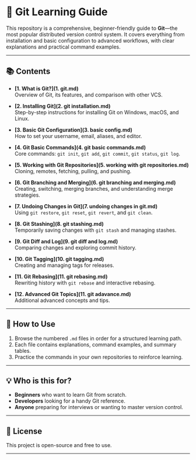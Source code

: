 # 📝 Git Learning Guide

This repository is a comprehensive, beginner-friendly guide to **Git**—the most popular distributed version control system. It covers everything from installation and basic configuration to advanced workflows, with clear explanations and practical command examples.

---

## 📚 Contents

- **[1. What is Git?](1. git.md)**  
  Overview of Git, its features, and comparison with other VCS.

- **[2. Installing Git](2. git installation.md)**  
  Step-by-step instructions for installing Git on Windows, macOS, and Linux.

- **[3. Basic Git Configuration](3. basic config.md)**  
  How to set your username, email, aliases, and editor.

- **[4. Git Basic Commands](4. git basic commands.md)**  
  Core commands: `git init`, `git add`, `git commit`, `git status`, `git log`.

- **[5. Working with Git Repositories](5. working with git repositories.md)**  
  Cloning, remotes, fetching, pulling, and pushing.

- **[6. Git Branching and Merging](6. git branching and merging.md)**  
  Creating, switching, merging branches, and understanding merge strategies.

- **[7. Undoing Changes in Git](7. undoing changes in git.md)**  
  Using `git restore`, `git reset`, `git revert`, and `git clean`.

- **[8. Git Stashing](8. git stashing.md)**  
  Temporarily saving changes with `git stash` and managing stashes.

- **[9. Git Diff and Log](9. git diff and log.md)**  
  Comparing changes and exploring commit history.

- **[10. Git Tagging](10. git tagging.md)**  
  Creating and managing tags for releases.

- **[11. Git Rebasing](11. git rebasing.md)**  
  Rewriting history with `git rebase` and interactive rebasing.

- **[12. Advanced Git Topics](11. git adavance.md)**  
  Additional advanced concepts and tips.

---

## 🚀 How to Use

1. Browse the numbered `.md` files in order for a structured learning path.
2. Each file contains explanations, command examples, and summary tables.
3. Practice the commands in your own repositories to reinforce learning.

---

## 💡 Who is this for?

- **Beginners** who want to learn Git from scratch.
- **Developers** looking for a handy Git reference.
- **Anyone** preparing for interviews or wanting to master version control.

---

## 📖 License

This project is open-source and free to use.

---
